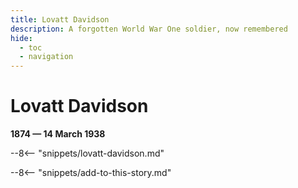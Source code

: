 ```yaml
---
title: Lovatt Davidson
description: A forgotten World War One soldier, now remembered
hide:
  - toc
  - navigation 
---
```


# Lovatt Davidson

**1874 — 14 March 1938**

--8<-- "snippets/lovatt-davidson.md"

--8<-- "snippets/add-to-this-story.md"